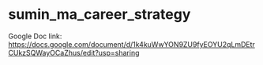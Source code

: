 # sumin_ma_career_strategy

Google Doc link: https://docs.google.com/document/d/1k4kuWwYON9ZU9fyEOYU2qLmDEtrCUkzSQWayOCaZhus/edit?usp=sharing
